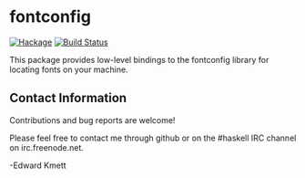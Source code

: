 fontconfig
=======

[![Hackage](https://img.shields.io/hackage/v/fontconfig.svg)](https://hackage.haskell.org/package/fontconfig) [![Build Status](https://secure.travis-ci.org/ekmett/fontconfig.png?branch=master)](http://travis-ci.org/ekmett/fontconfig)

This package provides low-level bindings to the fontconfig library for locating fonts on your machine.

Contact Information
-------------------

Contributions and bug reports are welcome!

Please feel free to contact me through github or on the #haskell IRC channel on irc.freenode.net.

-Edward Kmett

